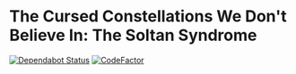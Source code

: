 # The Cursed Constellations We Don't Believe In: The Soltan Syndrome

[![Dependabot Status](https://api.dependabot.com/badges/status?host=github&repo=Coppertine/TCC.Installer)](https://dependabot.com) [![CodeFactor](https://www.codefactor.io/repository/github/coppertine/tcc.installer/badge)](https://www.codefactor.io/repository/github/coppertine/tcc.installer) 
